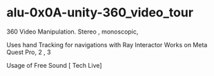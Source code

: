 # alu-0x0A-unity-360_video_tour
 360 Video Manipulation. Stereo , monoscopic, 

 Uses hand Tracking for navigations with Ray Interactor
 Works on Meta Quest Pro, 2 , 3

 Usage of Free Sound [ Tech Live]
